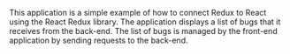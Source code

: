 This application is a simple example of how to connect Redux to React using the React Redux library.
The application displays a list of bugs that it receives from the back-end.
The list of bugs is managed by the front-end application by sending requests to the back-end.